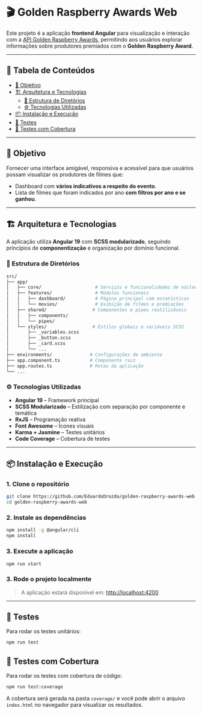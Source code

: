 # 🎬 Golden Raspberry Awards Web

Este projeto é a aplicação **frontend Angular** para visualização e interação com a [API Golden Raspberry Awards](https://github.com/EduardoDrozda/golden-raspberry-awards), permitindo aos usuários explorar informações sobre produtores premiados com o **Golden Raspberry Award**.

---

## 📑 Tabela de Conteúdos

- [🚀 Objetivo](#-objetivo)
- [🏗️ Arquitetura e Tecnologias](#-arquitetura-e-tecnologias)
  - [📁 Estrutura de Diretórios](#-estrutura-de-diretórios)
  - [⚙️ Tecnologias Utilizadas](#-tecnologias-utilizadas)
- [📦 Instalação e Execução](#-instalação-e-execução)
- [🧪 Testes](#-testes)
- [🧪 Testes com Cobertura](#-testes-com-cobertura)

---

## 🚀 Objetivo

Fornecer uma interface amigável, responsiva e acessível para que usuários possam visualizar os produtores de filmes que:

- Dashboard com **vários indicativos a respeito do evento**.
- Lista de filmes que foram indicados por ano **com filtros por ano e se ganhou**.

---

## 🏗️ Arquitetura e Tecnologias

A aplicação utiliza **Angular 19** com **SCSS modularizado**, seguindo princípios de **componentização** e organização por domínio funcional.

### 📁 Estrutura de Diretórios

```bash
src/
├── app/
│   ├── core/                    # Serviços e funcionalidades de núcleo da aplicação
│   ├── features/                # Módulos funcionais
│   │   ├── dashboard/           # Página principal com estatísticas
│   │   └── movies/              # Exibição de filmes e premiações
│   ├── shared/                 # Componentes e pipes reutilizáveis
│   │   ├── components/
│   │   └── pipes/
│   └── styles/                 # Estilos globais e variáveis SCSS
│       ├── _variables.scss
│       ├── _button.scss
│       ├── _card.scss
│       └── ...
├── environments/              # Configurações de ambiente
├── app.component.ts           # Componente raiz
├── app.routes.ts              # Rotas da aplicação
└── ...
```

### ⚙️ Tecnologias Utilizadas

- **Angular 19** – Framework principal
- **SCSS Modularizado** – Estilização com separação por componente e temática
- **RxJS** – Programação reativa
- **Font Awesome** – Ícones visuais
- **Karma + Jasmine** – Testes unitários
- **Code Coverage** – Cobertura de testes

---

## 📦 Instalação e Execução

### 1. Clone o repositório

```bash
git clone https://github.com/EduardoDrozda/golden-raspberry-awards-web
cd golden-raspberry-awards-web
```
### 2. Instale as dependências

```bash
npm install -g @angular/cli
npm install
```
### 3. Execute a aplicação

```bash
npm run start
```

### 3. Rode o projeto localmente

> A aplicação estará disponível em: [http://localhost:4200](http://localhost:4200)

---

## 🧪 Testes

Para rodar os testes unitários:

```bash
npm run test
```

## 🧪 Testes com Cobertura
Para rodar os testes com cobertura de código:

```bash
npm run test:coverage
```

A cobertura será gerada na pasta `coverage/` e você pode abrir o arquivo `index.html` no navegador para visualizar os resultados.
